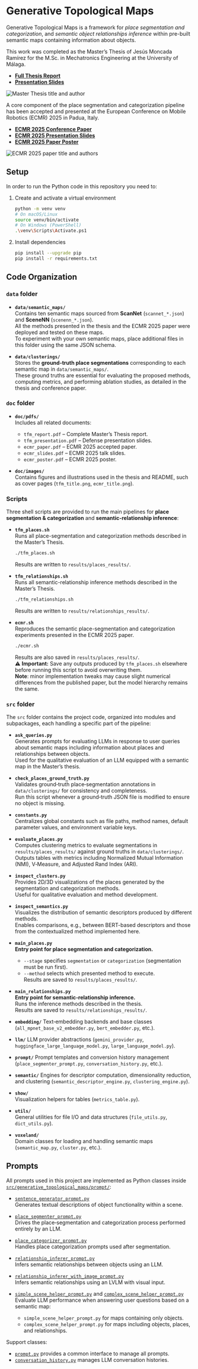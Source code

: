 # Generative Topological Maps

Generative Topological Maps is a framework for *place segmentation and categorization*, and *semantic object relationships inference* within pre-built semantic maps containing information about objects.

This work was completed as the Master’s Thesis of Jesús Moncada Ramírez for the M.Sc. in Mechatronics Engineering at the University of Málaga.

- **[Full Thesis Report](doc/pdfs/tfm_report.pdf)**
- **[Presentation Slides](doc/pdfs/tfm_presentation.pdf)**

![Master Thesis title and author](doc/images/tfm_title.png)

A core component of the place segmentation and categorization pipeline has been accepted and presented at the European Conference on Mobile Robotics (ECMR) 2025 in Padua, Italy.

- **[ECMR 2025 Conference Paper](doc/pdfs/ecmr_paper.pdf)**
- **[ECMR 2025 Presentation Slides](doc/pdfs/ecmr_slides.pdf)**
- **[ECMR 2025 Paper Poster](doc/pdfs/ecmr_poster.pdf)**

![ECMR 2025 paper title and authors](doc/images/ecmr_title.png)

## Setup

In order to run the Python code in this repository you need to:

1. Create and activate a virtual environment
    ```bash
    python -m venv venv
    # On macOS/Linux
    source venv/bin/activate
    # On Windows (PowerShell)
    .\venv\Scripts\Activate.ps1
    ```
2. Install dependencies
    ```bash
    pip install --upgrade pip
    pip install -r requirements.txt
    ```

## Code Organization

### `data` folder

- **`data/semantic_maps/`**  
  Contains ten semantic maps sourced from **ScanNet** (`scannet_*.json`) and **SceneNN** (`scenenn_*.json`).  
  All the methods presented in the thesis and the ECMR 2025 paper were deployed and tested on these maps.  
  To experiment with your own semantic maps, place additional files in this folder using the same JSON schema.

- **`data/clusterings/`**  
  Stores the **ground-truth place segmentations** corresponding to each semantic map in `data/semantic_maps/`.  
  These ground truths are essential for evaluating the proposed methods, computing metrics, and performing ablation studies, as detailed in the thesis and conference paper.

### `doc` folder

- **`doc/pdfs/`**  
  Includes all related documents:
  - `tfm_report.pdf` – Complete Master’s Thesis report.  
  - `tfm_presentation.pdf` – Defense presentation slides.  
  - `ecmr_paper.pdf` – ECMR 2025 accepted paper.  
  - `ecmr_slides.pdf` – ECMR 2025 talk slides.  
  - `ecmr_poster.pdf` – ECMR 2025 poster.

- **`doc/images/`**  
  Contains figures and illustrations used in the thesis and README, such as cover pages (`tfm_title.png`, `ecmr_title.png`).

### Scripts

Three shell scripts are provided to run the main pipelines for **place segmentation & categorization** and **semantic-relationship inference**:

- **`tfm_places.sh`**  
  Runs all place-segmentation and categorization methods described in the Master’s Thesis.  
  ```bash
  ./tfm_places.sh
  ```  
  Results are written to `results/places_results/`.

- **`tfm_relationships.sh`**  
  Runs all semantic-relationship inference methods described in the Master’s Thesis.  
  ```bash
  ./tfm_relationships.sh
  ```  
  Results are written to `results/relationships_results/`.

- **`ecmr.sh`**  
  Reproduces the semantic place-segmentation and categorization experiments presented in the ECMR 2025 paper.  
  ```bash
  ./ecmr.sh
  ```  
  Results are also saved in `results/places_results/`.  
  ⚠️ **Important:** Save any outputs produced by `tfm_places.sh` elsewhere before running this script to avoid overwriting them.  
  **Note**: minor implementation tweaks may cause slight numerical differences from the published paper, but the model hierarchy remains the same.

### `src` folder

The `src` folder contains the project code, organized into modules and subpackages, each handling a specific part of the pipeline:

- **`ask_queries.py`**  
  Generates prompts for evaluating LLMs in response to user queries about semantic maps including information about places and relationships between objects.  
  Used for the qualitative evaluation of an LLM equipped with a semantic map in the Master’s thesis.

- **`check_places_ground_truth.py`**  
  Validates ground‑truth place‑segmentation annotations in `data/clusterings/` for consistency and completeness.  
  Run this script whenever a ground‑truth JSON file is modified to ensure no object is missing.

- **`constants.py`**  
  Centralizes global constants such as file paths, method names, default parameter values, and environment variable keys.

- **`evaluate_places.py`**  
  Computes clustering metrics to evaluate segmentations in `results/places_results/` against ground truths in `data/clusterings/`.  
  Outputs tables with metrics including Normalized Mutual Information (NMI), V‑Measure, and Adjusted Rand Index (ARI).

- **`inspect_clusters.py`**  
  Provides 2D/3D visualizations of the places generated by the segmentation and categorization methods.  
  Useful for qualitative evaluation and method development.

- **`inspect_semantics.py`**  
  Visualizes the distribution of semantic descriptors produced by different methods.  
  Enables comparisons, e.g., between BERT-based descriptors and those from the contextualized method implemented here.

- **`main_places.py`**  
  **Entry point for place segmentation and categorization.**  
  - `--stage` specifies `segmentation` or `categorization` (segmentation must be run first).  
  - `--method` selects which presented method to execute.  
  Results are saved to `results/places_results/`.

- **`main_relationships.py`**  
  **Entry point for semantic‑relationship inference.**  
  Runs the inference methods described in the thesis.  
  Results are saved to `results/relationships_results/`.

- **`embedding/`**
  Text‑embedding backends and base classes (`all_mpnet_base_v2_embedder.py`, `bert_embedder.py`, etc.).

- **`llm/`**
  LLM provider abstractions (`gemini_provider.py`, `huggingface_large_language_model.py`, `large_language_model.py`).

- **`prompt/`**
  Prompt templates and conversion history management (`place_segmenter_prompt.py`, `conversation_history.py`, etc.).

- **`semantic/`**
  Engines for descriptor computation, dimensionality reduction, and clustering (`semantic_descriptor_engine.py`, `clustering_engine.py`).

- **`show/`**  
  Visualization helpers for tables (`metrics_table.py`).

- **`utils/`**  
  General utilities for file I/O and data structures (`file_utils.py`, `dict_utils.py`).

- **`voxeland/`**  
  Domain classes for loading and handling semantic maps (`semantic_map.py`, `cluster.py`, etc.).

## Prompts

All prompts used in this project are implemented as Python classes inside [`src/generative_topological_maps/prompt/`](src/generative_topological_maps/prompt/):

- [`sentence_generator_prompt.py`](src/generative_topological_maps/prompt/sentence_generator_prompt.py)  
  Generates textual descriptions of object functionality within a scene.

- [`place_segmenter_prompt.py`](src/generative_topological_maps/prompt/place_segmenter_prompt.py)  
  Drives the place‑segmentation and categorization process performed entirely by an LLM.

- [`place_categorizer_prompt.py`](src/generative_topological_maps/prompt/place_categorizer_prompt.py)  
  Handles place categorization prompts used after segmentation.

- [`relationship_inferer_prompt.py`](src/generative_topological_maps/prompt/relationship_inferer_prompt.py)  
  Infers semantic relationships between objects using an LLM.

- [`relationship_inferer_with_image_prompt.py`](src/generative_topological_maps/prompt/relationship_inferer_with_image_prompt.py)  
  Infers semantic relationships using an LVLM with visual input.

- [`simple_scene_helper_prompt.py`](src/generative_topological_maps/prompt/simple_scene_helper_prompt.py) and [`complex_scene_helper_prompt.py`](src/generative_topological_maps/prompt/complex_scene_helper_prompt.py)  
  Evaluate LLM performance when answering user questions based on a semantic map:  
  - `simple_scene_helper_prompt.py` for maps containing only objects.  
  - `complex_scene_helper_prompt.py` for maps including objects, places, and relationships.

Support classes:  
- [`prompt.py`](src/generative_topological_maps/prompt/prompt.py) provides a common interface to manage all prompts.  
- [`conversation_history.py`](src/generative_topological_maps/prompt/conversation_history.py) manages LLM conversation histories.